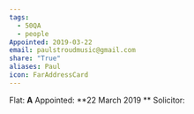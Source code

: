 ```yaml
---
tags:
  - 50QA
  - people
Appointed: 2019-03-22
email: paulstroudmusic@gmail.com
share: "True"
aliases: Paul
icon: FarAddressCard
---
```

Flat: **A**
Appointed: **22 March 2019 **
Solicitor: